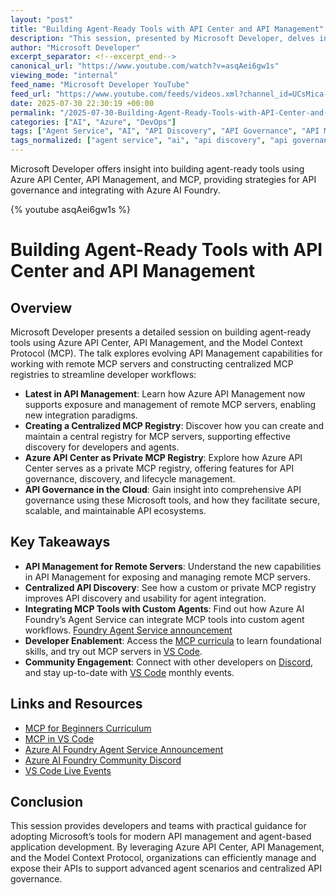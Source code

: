 ```yaml
---
layout: "post"
title: "Building Agent-Ready Tools with API Center and API Management"
description: "This session, presented by Microsoft Developer, delves into the integration of Azure API Center and API Management with remote MCP (Model Context Protocol) servers. Attendees will learn about the latest advancements in API governance, the creation of centralized MCP registries, and how these tools support agent-ready development. The presentation also explores ways developers can incorporate MCP tools into their custom agents using Azure AI Foundry, covering practical insights for leveraging private MCP registries and centralized discovery within the Microsoft cloud ecosystem."
author: "Microsoft Developer"
excerpt_separator: <!--excerpt_end-->
canonical_url: "https://www.youtube.com/watch?v=asqAei6gw1s"
viewing_mode: "internal"
feed_name: "Microsoft Developer YouTube"
feed_url: "https://www.youtube.com/feeds/videos.xml?channel_id=UCsMica-v34Irf9KVTh6xx-g"
date: 2025-07-30 22:30:19 +00:00
permalink: "/2025-07-30-Building-Agent-Ready-Tools-with-API-Center-and-API-Management.html"
categories: ["AI", "Azure", "DevOps"]
tags: ["Agent Service", "AI", "API Discovery", "API Governance", "API Management", "Azure", "Azure AI Foundry", "Azure API Center", "Centralized Registry", "Cloud APIs", "Cloud Computing", "Custom Agents", "Dev", "Developer Tools", "Development", "DevOps", "MCP", "Microsoft", "Microsoft Cloud", "Model Context Protocol", "Remote MCP Servers", "Tech", "Technology", "Videos", "Visual Studio Code"]
tags_normalized: ["agent service", "ai", "api discovery", "api governance", "api management", "azure", "azure ai foundry", "azure api center", "centralized registry", "cloud apis", "cloud computing", "custom agents", "dev", "developer tools", "development", "devops", "mcp", "microsoft", "microsoft cloud", "model context protocol", "remote mcp servers", "tech", "technology", "videos", "visual studio code"]
---
```


Microsoft Developer offers insight into building agent-ready tools using Azure API Center, API Management, and MCP, providing strategies for API governance and integrating with Azure AI Foundry.<!--excerpt_end-->

{% youtube asqAei6gw1s %}

# Building Agent-Ready Tools with API Center and API Management

## Overview

Microsoft Developer presents a detailed session on building agent-ready tools using Azure API Center, API Management, and the Model Context Protocol (MCP). The talk explores evolving API Management capabilities for working with remote MCP servers and constructing centralized MCP registries to streamline developer workflows:

- **Latest in API Management**: Learn how Azure API Management now supports exposure and management of remote MCP servers, enabling new integration paradigms.
- **Creating a Centralized MCP Registry**: Discover how you can create and maintain a central registry for MCP servers, supporting effective discovery for developers and agents.
- **Azure API Center as Private MCP Registry**: Explore how Azure API Center serves as a private MCP registry, offering features for API governance, discovery, and lifecycle management.
- **API Governance in the Cloud**: Gain insight into comprehensive API governance using these Microsoft tools, and how they facilitate secure, scalable, and maintainable API ecosystems.

## Key Takeaways

- **API Management for Remote Servers**: Understand the new capabilities in API Management for exposing and managing remote MCP servers.
- **Centralized API Discovery**: See how a custom or private MCP registry improves API discovery and usability for agent integration.
- **Integrating MCP Tools with Custom Agents**: Find out how Azure AI Foundry’s Agent Service can integrate MCP tools into custom agent workflows. [Foundry Agent Service announcement](https://devblogs.microsoft.com/foundry/announcing-model-context-protocol-support-preview-in-azure-ai-foundry-agent-service/)
- **Developer Enablement**: Access the [MCP curricula](https://aka.ms/mcp-for-beginners) to learn foundational skills, and try out MCP servers in [VS Code](https://code.visualstudio.com/mcp).
- **Community Engagement**: Connect with other developers on [Discord](https://aka.ms/azureaifoundry/discord), and stay up-to-date with [VS Code](https://aka.ms/VSCode/Live) monthly events.

## Links and Resources

- [MCP for Beginners Curriculum](https://aka.ms/mcp-for-beginners)
- [MCP in VS Code](https://code.visualstudio.com/mcp)
- [Azure AI Foundry Agent Service Announcement](https://devblogs.microsoft.com/foundry/announcing-model-context-protocol-support-preview-in-azure-ai-foundry-agent-service/)
- [Azure AI Foundry Community Discord](https://aka.ms/azureaifoundry/discord)
- [VS Code Live Events](https://aka.ms/VSCode/Live)

## Conclusion

This session provides developers and teams with practical guidance for adopting Microsoft’s tools for modern API management and agent-based application development. By leveraging Azure API Center, API Management, and the Model Context Protocol, organizations can efficiently manage and expose their APIs to support advanced agent scenarios and centralized API governance.
